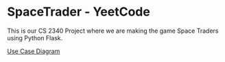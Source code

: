 # SpaceTrader - YeetCode
This is our CS 2340 Project where we are making the game Space Traders using Python Flask.

[Use Case Diagram](https://www.draw.io/?state=%7B%22ids%22:%5B%221r4Tv9P3DhdXIwqTbXobqG4zwzpeq0UZY%22%5D,%22action%22:%22open%22,%22userId%22:%22101573365231994415164%22%7D#G1r4Tv9P3DhdXIwqTbXobqG4zwzpeq0UZY)
